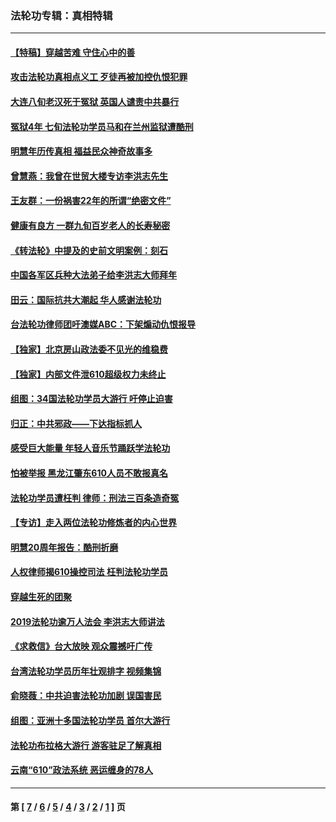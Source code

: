 ### 法轮功专辑：真相特辑
---
#### [【特稿】穿越苦难 守住心中的善](../../pages/nf4389/n13784979.md?11030430) 
#### [攻击法轮功真相点义工 歹徒再被加控仇恨犯罪](../../pages/nf4389/n13601019.md?11030430) 
#### [大连八旬老汉死于冤狱 英国人谴责中共暴行](../../pages/nf4389/n13480118.md?11030430) 
#### [冤狱4年 七旬法轮功学员马和在兰州监狱遭酷刑](../../pages/nf4389/n13304688.md?11030430) 
#### [明慧年历传真相 福益民众神奇故事多](../../pages/nf4389/n13294545.md?11030430) 
#### [曾慧燕：我曾在世贸大楼专访李洪志先生](../../pages/nf4389/n12898729.md?11030430) 
#### [王友群：一份祸害22年的所谓“绝密文件”](../../pages/nf4389/n12871750.md?11030430) 
#### [健康有良方 一群九旬百岁老人的长寿秘密](../../pages/nf4389/n12847475.md?11030430) 
#### [《转法轮》中提及的史前文明案例：刻石](../../pages/nf4389/n12758577.md?11030430) 
#### [中国各军区兵种大法弟子给李洪志大师拜年](../../pages/nf4389/n12750047.md?11030430) 
#### [田云：国际抗共大潮起 华人感谢法轮功](../../pages/nf4389/n12357708.md?11030430) 
#### [台法轮功律师团吁澳媒ABC：下架煽动仇恨报导](../../pages/nf4389/n12279917.md?11030430) 
#### [【独家】北京房山政法委不见光的维稳费](../../pages/nf4389/n12031979.md?11030430) 
#### [【独家】内部文件泄610超级权力未终止](../../pages/nf4389/n12023895.md?11030430) 
#### [组图：34国法轮功学员大游行 吁停止迫害](../../pages/nf4389/n11492658.md?11030430) 
#### [归正：中共邪政——下达指标抓人](../../pages/nf4389/n11474770.md?11030430) 
#### [感受巨大能量 年轻人音乐节踊跃学法轮功](../../pages/nf4389/n11441981.md?11030430) 
#### [怕被举报 黑龙江肇东610人员不敢报真名](../../pages/nf4389/n11436499.md?11030430) 
#### [法轮功学员遭枉判 律师：刑法三百条造奇冤](../../pages/nf4389/n11433943.md?11030430) 
#### [【专访】走入两位法轮功修炼者的内心世界](../../pages/nf4389/n11415623.md?11030430) 
#### [明慧20周年报告：酷刑折磨](../../pages/nf4389/n11387954.md?11030430) 
#### [人权律师揭610操控司法 枉判法轮功学员](../../pages/nf4389/n11313370.md?11030430) 
#### [穿越生死的团聚](../../pages/nf4389/n11258922.md?11030430) 
#### [2019法轮功逾万人法会 李洪志大师讲法](../../pages/nf4389/n11265303.md?11030430) 
#### [《求救信》台大放映 观众震撼吁广传](../../pages/nf4389/n10922251.md?11030430) 
#### [台湾法轮功学员历年壮观排字 视频集锦](../../pages/nf4389/n10878789.md?11030430) 
#### [俞晓薇：中共迫害法轮功加剧 误国害民](../../pages/nf4389/n10859260.md?11030430) 
#### [组图：亚洲十多国法轮功学员 首尔大游行](../../pages/nf4389/n10781149.md?11030430) 
#### [法轮功布拉格大游行 游客驻足了解真相](../../pages/nf4389/n10749360.md?11030430) 
#### [云南“610”政法系统 恶运缠身的78人](../../pages/nf4389/n10747534.md?11030430) 

---
#### 第 [ [7](./7.md?11030430) / [6](./6.md?11030430) / [5](./5.md?11030430) / [4](./4.md?11030430) / [3](./3.md?11030430) / [2](./2.md?11030430) / [1](./1.md?11030430) ] 页
